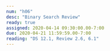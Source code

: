 ```yaml
---
num: "h06"
desc: "Binary Search Review"
ready: true
assigned: 2020-04-14 09:30:00.00-7:00
due: 2020-04-21 11:59:59.00-7:00
reading: "DS 12.1, Review 2.6, 6.1"
---
```

